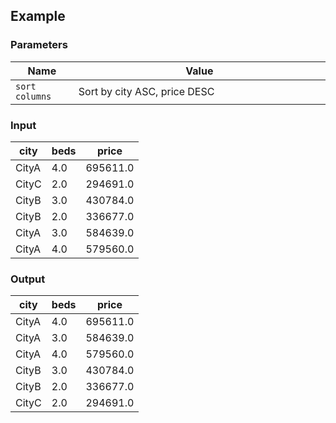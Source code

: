 ## Example

### Parameters

<table class="table">
  <thead>
    <tr>
      <th style="width:20%">Name</th>
      <th style="width:80%">Value</th>
    </tr>
  </thead>
  <tbody>
  <tr>
    <td><code>sort columns</code></td>
    <td>Sort by city ASC, price DESC</td>
  </tr>
  </tbody>
</table>

### Input

<table class="table">
  <thead>
    <tr>
      <th>city</th>
      <th>beds</th>
      <th>price</th>
    </tr>
  </thead>
  <tbody>
    <tr>
      <td>CityA</td>
      <td>4.0</td>
      <td>695611.0</td>
    </tr>
    <tr>
      <td>CityC</td>
      <td>2.0</td>
      <td>294691.0</td>
    </tr>
    <tr>
      <td>CityB</td>
      <td>3.0</td>
      <td>430784.0</td>
    </tr>
    <tr>
      <td>CityB</td>
      <td>2.0</td>
      <td>336677.0</td>
    </tr>
    <tr>
      <td>CityA</td>
      <td>3.0</td>
      <td>584639.0</td>
    </tr>
    <tr>
      <td>CityA</td>
      <td>4.0</td>
      <td>579560.0</td>
    </tr>
  </tbody>
</table>

### Output

<table class="table">
  <thead>
    <tr>
      <th>city</th>
      <th>beds</th>
      <th>price</th>
    </tr>
  </thead>
  <tbody>
    <tr>
      <td>CityA</td>
      <td>4.0</td>
      <td>695611.0</td>
    </tr>
    <tr>
      <td>CityA</td>
      <td>3.0</td>
      <td>584639.0</td>
    </tr>
    <tr>
      <td>CityA</td>
      <td>4.0</td>
      <td>579560.0</td>
    </tr>
    <tr>
      <td>CityB</td>
      <td>3.0</td>
      <td>430784.0</td>
    </tr>
    <tr>
      <td>CityB</td>
      <td>2.0</td>
      <td>336677.0</td>
    </tr>
    <tr>
      <td>CityC</td>
      <td>2.0</td>
      <td>294691.0</td>
    </tr>
  </tbody>
</table>


